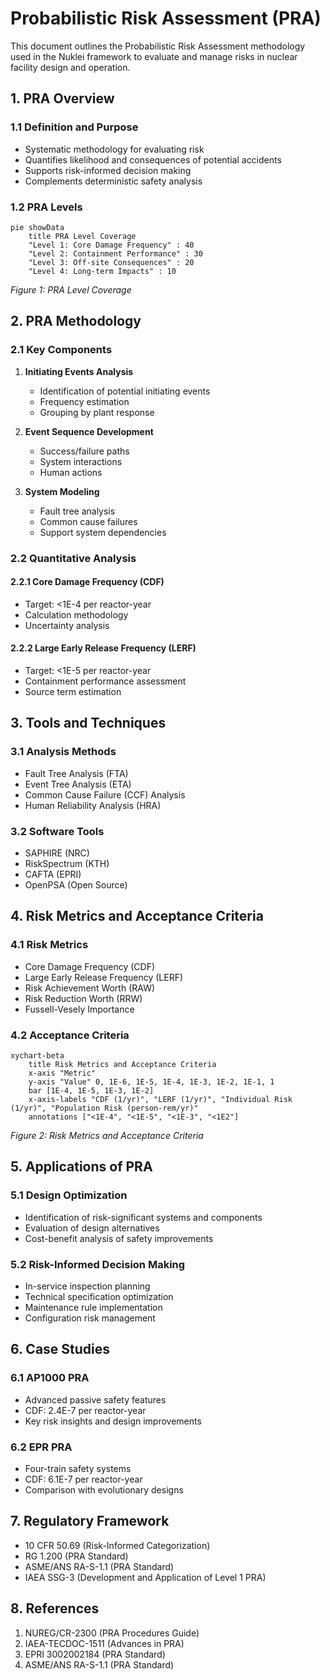 # Probabilistic Risk Assessment (PRA)

This document outlines the Probabilistic Risk Assessment methodology used in the Nuklei framework to evaluate and manage risks in nuclear facility design and operation.

## 1. PRA Overview

### 1.1 Definition and Purpose
- Systematic methodology for evaluating risk
- Quantifies likelihood and consequences of potential accidents
- Supports risk-informed decision making
- Complements deterministic safety analysis

### 1.2 PRA Levels

```mermaid
pie showData
    title PRA Level Coverage
    "Level 1: Core Damage Frequency" : 40
    "Level 2: Containment Performance" : 30
    "Level 3: Off-site Consequences" : 20
    "Level 4: Long-term Impacts" : 10
```

*Figure 1: PRA Level Coverage*

## 2. PRA Methodology

### 2.1 Key Components
1. **Initiating Events Analysis**
   - Identification of potential initiating events
   - Frequency estimation
   - Grouping by plant response

2. **Event Sequence Development**
   - Success/failure paths
   - System interactions
   - Human actions

3. **System Modeling**
   - Fault tree analysis
   - Common cause failures
   - Support system dependencies

### 2.2 Quantitative Analysis

#### 2.2.1 Core Damage Frequency (CDF)
- Target: <1E-4 per reactor-year
- Calculation methodology
- Uncertainty analysis

#### 2.2.2 Large Early Release Frequency (LERF)
- Target: <1E-5 per reactor-year
- Containment performance assessment
- Source term estimation

## 3. Tools and Techniques

### 3.1 Analysis Methods
- Fault Tree Analysis (FTA)
- Event Tree Analysis (ETA)
- Common Cause Failure (CCF) Analysis
- Human Reliability Analysis (HRA)

### 3.2 Software Tools
- SAPHIRE (NRC)
- RiskSpectrum (KTH)
- CAFTA (EPRI)
- OpenPSA (Open Source)

## 4. Risk Metrics and Acceptance Criteria

### 4.1 Risk Metrics
- Core Damage Frequency (CDF)
- Large Early Release Frequency (LERF)
- Risk Achievement Worth (RAW)
- Risk Reduction Worth (RRW)
- Fussell-Vesely Importance

### 4.2 Acceptance Criteria

```mermaid
xychart-beta
    title Risk Metrics and Acceptance Criteria
    x-axis "Metric"
    y-axis "Value" 0, 1E-6, 1E-5, 1E-4, 1E-3, 1E-2, 1E-1, 1
    bar [1E-4, 1E-5, 1E-3, 1E-2]
    x-axis-labels "CDF (1/yr)", "LERF (1/yr)", "Individual Risk (1/yr)", "Population Risk (person-rem/yr)"
    annotations ["<1E-4", "<1E-5", "<1E-3", "<1E2"]
```

*Figure 2: Risk Metrics and Acceptance Criteria*

## 5. Applications of PRA

### 5.1 Design Optimization
- Identification of risk-significant systems and components
- Evaluation of design alternatives
- Cost-benefit analysis of safety improvements

### 5.2 Risk-Informed Decision Making
- In-service inspection planning
- Technical specification optimization
- Maintenance rule implementation
- Configuration risk management

## 6. Case Studies

### 6.1 AP1000 PRA
- Advanced passive safety features
- CDF: 2.4E-7 per reactor-year
- Key risk insights and design improvements

### 6.2 EPR PRA
- Four-train safety systems
- CDF: 6.1E-7 per reactor-year
- Comparison with evolutionary designs

## 7. Regulatory Framework
- 10 CFR 50.69 (Risk-Informed Categorization)
- RG 1.200 (PRA Standard)
- ASME/ANS RA-S-1.1 (PRA Standard)
- IAEA SSG-3 (Development and Application of Level 1 PRA)

## 8. References
1. NUREG/CR-2300 (PRA Procedures Guide)
2. IAEA-TECDOC-1511 (Advances in PRA)
3. EPRI 3002002184 (PRA Standard)
4. ASME/ANS RA-S-1.1 (PRA Standard)
